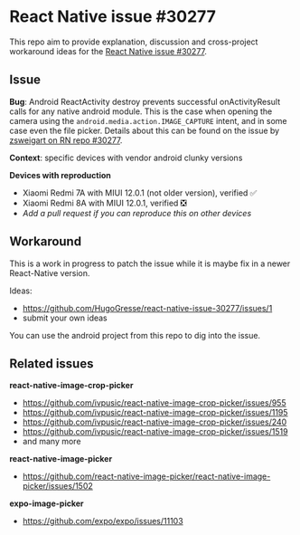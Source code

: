 # React Native issue #30277

This repo aim to provide explanation, discussion and cross-project workaround ideas for the [React Native issue #30277](https://github.com/facebook/react-native/issues/30277). 

## Issue

**Bug**: 
Android ReactActivity destroy prevents successful onActivityResult calls for any native android module. This is the case when opening the camera using the `android.media.action.IMAGE_CAPTURE` intent, and in some case even the file picker. 
Details about this can be found on the issue by [zsweigart on RN repo #30277](https://github.com/facebook/react-native/issues/30277). 

**Context**: specific devices with vendor android clunky versions

**Devices with reproduction** 
- Xiaomi Redmi 7A with MIUI 12.0.1 (not older version), verified ✅ 
- Xiaomi Redmi 8A with MIUI 12.0.1, verified ❎
- _Add a pull request if you can reproduce this on other devices_

## Workaround

This is a work in progress to patch the issue while it is maybe fix in a newer React-Native version. 

Ideas:
- https://github.com/HugoGresse/react-native-issue-30277/issues/1
- submit your own ideas

You can use the android project from this repo to dig into the issue. 

## Related issues

**react-native-image-crop-picker**
- https://github.com/ivpusic/react-native-image-crop-picker/issues/955
- https://github.com/ivpusic/react-native-image-crop-picker/issues/1195
- https://github.com/ivpusic/react-native-image-crop-picker/issues/240
- https://github.com/ivpusic/react-native-image-crop-picker/issues/1519
- and many more

**react-native-image-picker**
- https://github.com/react-native-image-picker/react-native-image-picker/issues/1502

**expo-image-picker**
- https://github.com/expo/expo/issues/11103

